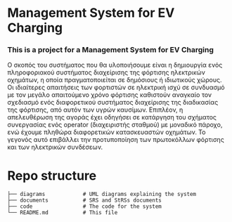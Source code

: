 # Management System for EV Charging

### This is a project for a Management System for EV Charging 

Ο σκοπός του συστήματος που θα υλοποιήσουμε είναι η δημιουργία ενός πληροφοριακού συστήματος διαχείρισης της φόρτισης ηλεκτρικών οχημάτων, η οποία πραγματοποιείται σε δημόσιους ή ιδιωτικούς χώρους.  Οι ιδιαίτερες απαιτήσεις των φορτιστών σε ηλεκτρική ισχύ σε συνδυασμό με τον μεγάλο απαιτούμενο χρόνο φόρτισης καθιστούν αναγκαίο τον σχεδιασμό ενός διαφορετικού συστήματος διαχείρισης της διαδικασίας της φόρτισης, από αυτόν των υγρών καυσίμων. Επιπλέον, η απελευθέρωση της αγοράς έχει οδηγήσει σε κατάργηση του σχήματος συνεργασίας ενός operator (διαχειριστής σταθμού) με μοναδικό πάροχο, ενώ έχουμε πληθώρα διαφορετικών κατασκευαστών οχημάτων. Το γεγονός αυτό επιβάλλει την προτυποποίηση των πρωτοκόλλων φόρτισης και των ηλεκτρικών συνδέσεων. 


# Repo structure

```
├── diagrams            # UML diagrams explaining the system
├── documents           # SRS and StRSs documents 
├── code                # The code for the system
└── README.md           # This file

```
